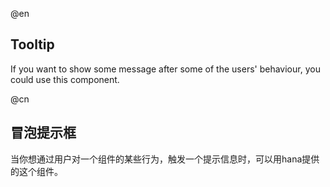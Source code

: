 @en
## Tooltip

If you want to show some message after some of the users' behaviour, you could use this component.

@cn
## 冒泡提示框

当你想通过用户对一个组件的某些行为，触发一个提示信息时，可以用hana提供的这个组件。
